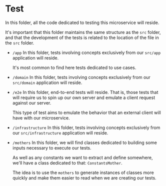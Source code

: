 # Test

In this folder, all the code dedicated to testing this microservice will reside.

It's important that this folder maintains the same structure as the `src` folder, and that the development of the tests is related to the location of the file in the `src` folder.

- `/app`
  In this folder, tests involving concepts exclusively from our `src/app` application will reside.

  It's most common to find here tests dedicated to use cases.

- `/domain`
  In this folder, tests involving concepts exclusively from our `src/domain` application will reside.

- `/e2e`
  In this folder, end-to-end tests will reside. That is, those tests that will require us to spin up our own server and emulate a client request against our server.

  This type of test aims to emulate the behavior that an external client will have with our microservice.

- `/infrastructure`
  In this folder, tests involving concepts exclusively from our `src/infrastructure` application will reside.

- `/mothers`
  In this folder, we will find classes dedicated to building some inputs necessary to execute our tests.

  As well as any constants we want to extract and define somewhere, we'll have a class dedicated to that: `ConstantsMother`.

  The idea is to use the `mothers` to generate instances of classes more quickly and make them easier to read when we are creating our tests.
